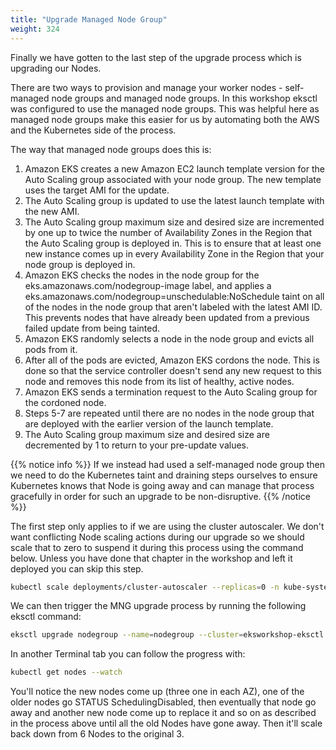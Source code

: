 ```yaml
---
title: "Upgrade Managed Node Group"
weight: 324
---
```


Finally we have gotten to the last step of the upgrade process which is upgrading our Nodes.

There are two ways to provision and manage your worker nodes - self-managed node groups and managed node groups. In this workshop eksctl was configured to use the managed node groups. This was helpful here as managed node groups make this easier for us by automating both the AWS and the Kubernetes side of the process.

The way that managed node groups does this is:

1. Amazon EKS creates a new Amazon EC2 launch template version for the Auto Scaling group associated with your node group. The new template uses the target AMI for the update.
1. The Auto Scaling group is updated to use the latest launch template with the new AMI.
1. The Auto Scaling group maximum size and desired size are incremented by one up to twice the number of Availability Zones in the Region that the Auto Scaling group is deployed in. This is to ensure that at least one new instance comes up in every Availability Zone in the Region that your node group is deployed in.
1. Amazon EKS checks the nodes in the node group for the eks.amazonaws.com/nodegroup-image label, and applies a eks.amazonaws.com/nodegroup=unschedulable:NoSchedule taint on all of the nodes in the node group that aren't labeled with the latest AMI ID. This prevents nodes that have already been updated from a previous failed update from being tainted.
1. Amazon EKS randomly selects a node in the node group and evicts all pods from it.
1. After all of the pods are evicted, Amazon EKS cordons the node. This is done so that the service controller doesn't send any new request to this node and removes this node from its list of healthy, active nodes.
1. Amazon EKS sends a termination request to the Auto Scaling group for the cordoned node.
1. Steps 5-7 are repeated until there are no nodes in the node group that are deployed with the earlier version of the launch template.
1. The Auto Scaling group maximum size and desired size are decremented by 1 to return to your pre-update values.

{{% notice info %}}
If we instead had used a self-managed node group then we need to do the Kubernetes taint and draining steps ourselves to ensure Kubernetes knows that Node is going away and can manage that process gracefully in order for such an upgrade to be non-disruptive.
{{% /notice %}}

The first step only applies to if we are using the cluster autoscaler. We don't want conflicting Node scaling actions during our upgrade so we should scale that to zero to suspend it during this process using the command below. Unless you have done that chapter in the workshop and left it deployed you can skip this step.

```bash
kubectl scale deployments/cluster-autoscaler --replicas=0 -n kube-system
```

We can then trigger the MNG upgrade process by running the following eksctl command:
```bash
eksctl upgrade nodegroup --name=nodegroup --cluster=eksworkshop-eksctl --kubernetes-version=1.22
```

In another Terminal tab you can follow the progress with:
```bash
kubectl get nodes --watch
```
You'll notice the new nodes come up (three one in each AZ), one of the older nodes go STATUS SchedulingDisabled, then eventually that node go away and another new node come up to replace it and so on as described in the process above until all the old Nodes have gone away. Then it'll scale back down from 6 Nodes to the original 3.